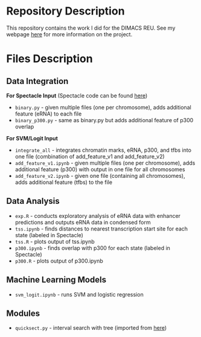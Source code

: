 # Repository Description
This repository contains the work I did for the DIMACS REU. See my webpage [here](http://reu.dimacs.rutgers.edu/~albertk/) for more information on the project.

# Files Description

## Data Integration
**For Spectacle Input** (Spectacle code can be found [here](https://github.com/jiminsong/Spectacle))
- `binary.py` - given multiple files (one per chromosome), adds additional feature (eRNA) to each file
- `binary_p300.py` - same as binary.py but adds additional feature of p300 overlap

**For SVM/Logit Input**
- `integrate_all` - integrates chromatin marks, eRNA, p300, and tfbs into one file (combination of add_feature_v1 and add_feature_v2)
- `add_feature_v1.ipynb` - given multiple files (one per chromosome), adds additional feature (p300) with output in one file for all chromosomes
- `add_feature_v2.ipynb` - given one file (containing all chromosomes), adds additional feature (tfbs) to the file

## Data Analysis 
- `exp.R` - conducts exploratory analysis of eRNA data with enhancer predictions and outputs eRNA data in condensed form
- `tss.ipynb` - finds distances to nearest transcription start site for each state (labeled in Spectacle)
 - `tss.R` - plots output of tss.ipynb
- `p300.ipynb` - finds overlap with p300 for each state (labeled in Spectacle)
 - `p300.R` - plots output of p300.ipynb

## Machine Learning Models
- `svm_logit.ipynb` - runs SVM and logistic regression

## Modules
- `quicksect.py` - interval search with tree (imported from [here](https://github.com/brentp/quicksect)) 
